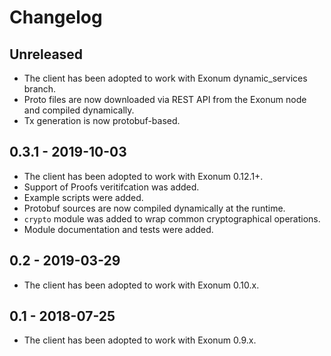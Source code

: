 # Changelog

## Unreleased

- The client has been adopted to work with Exonum dynamic_services branch.
- Proto files are now downloaded via REST API from the Exonum node
  and compiled dynamically.
- Tx generation is now protobuf-based.

## 0.3.1 - 2019-10-03

- The client has been adopted to work with Exonum 0.12.1+.
- Support of Proofs veritifcation was added.
- Example scripts were added.
- Protobuf sources are now compiled dynamically at the runtime.
- `crypto` module was added to wrap common cryptographical operations.
- Module documentation and tests were added.

## 0.2 - 2019-03-29

- The client has been adopted to work with Exonum 0.10.x.

## 0.1 - 2018-07-25

- The client has been adopted to work with Exonum 0.9.x.

